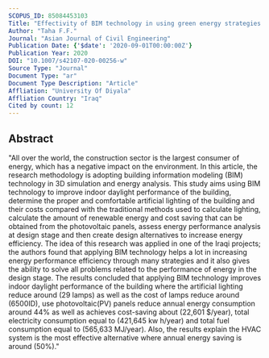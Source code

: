 ```yaml
---
SCOPUS_ID: 85084453103
Title: "Effectivity of BIM technology in using green energy strategies for construction projects"
Author: "Taha F.F."
Journal: "Asian Journal of Civil Engineering"
Publication Date: {'$date': '2020-09-01T00:00:00Z'}
Publication Year: 2020
DOI: "10.1007/s42107-020-00256-w"
Source Type: "Journal"
Document Type: "ar"
Document Type Description: "Article"
Affliation: "University Of Diyala"
Affliation Country: "Iraq"
Cited by count: 12
---
```


## Abstract
"All over the world, the construction sector is the largest consumer of energy, which has a negative impact on the environment. In this article, the research methodology is adopting building information modeling (BIM) technology in 3D simulation and energy analysis. This study aims using BIM technology to improve indoor daylight performance of the building, determine the proper and comfortable artificial lighting of the building and their costs compared with the traditional methods used to calculate lighting, calculate the amount of renewable energy and cost saving that can be obtained from the photovoltaic panels, assess energy performance analysis at design stage and then create design alternatives to increase energy efficiency. The idea of this research was applied in one of the Iraqi projects; the authors found that applying BIM technology helps a lot in increasing energy performance efficiency through many strategies and it also gives the ability to solve all problems related to the performance of energy in the design stage. The results concluded that applying BIM technology improves indoor daylight performance of the building where the artificial lighting reduce around (29 lamps) as well as the cost of lamps reduce around (6500ID), use photovoltaic(PV) panels reduce annual energy consumption around 44% as well as achieves cost-saving about (22,601 $/year), total electricity consumption equal to (421,645 kw h/year) and total fuel consumption equal to (565,633 MJ/year). Also, the results explain the HVAC system is the most effective alternative where annual energy saving is around (50%)."
